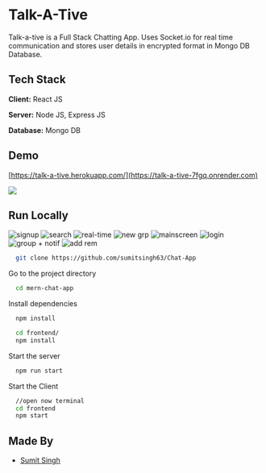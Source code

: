 
# Talk-A-Tive

Talk-a-tive is a Full Stack Chatting App.
Uses Socket.io for real time communication and stores user details in encrypted format in Mongo DB Database.
## Tech Stack

**Client:** React JS

**Server:** Node JS, Express JS

**Database:** Mongo DB
  
## Demo

[https://talk-a-tive.herokuapp.com/](https://talk-a-tive-7fgq.onrender.com)

![](https://github.com/sumitsingh63/Chat-App/screenshots/group%20%2B%20notif.PNG)
## Run Locally


![signup](https://github.com/user-attachments/assets/4329d310-9331-453b-8260-a824646acd06)
![search](https://github.com/user-attachments/assets/4a05b04e-a05b-40b0-97ca-612067bd57fe)
![real-time](https://github.com/user-attachments/assets/46f2eb4b-1284-44ce-ad83-296047db6427)
![new grp](https://github.com/user-attachments/assets/2b57d25a-04b7-41ef-9107-c5f8e6dba675)
![mainscreen](https://github.com/user-attachments/assets/5b6821ab-63cf-4d5b-84ee-9fda53be3d30)
![login](https://github.com/user-attachments/assets/3cf50ef0-4cf3-4ba7-8084-63927214e64c)
![group + notif](https://github.com/user-attachments/assets/46d4b9a9-baed-4693-9606-e36921710337)
![add rem](https://github.com/user-attachments/assets/8a8acbc6-d695-4f25-88dd-6ef410a65f63)

```bash
  git clone https://github.com/sumitsingh63/Chat-App
```

Go to the project directory

```bash
  cd mern-chat-app
```

Install dependencies

```bash
  npm install
```

```bash
  cd frontend/
  npm install
```

Start the server

```bash
  npm run start
```
Start the Client

```bash
  //open now terminal
  cd frontend
  npm start
```


## Made By

- [Sumit Singh](https://github.com/sumitsingh63)

  
